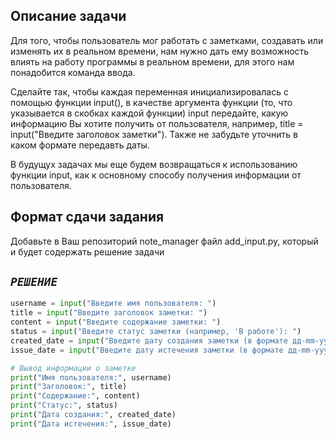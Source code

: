 ## Описание задачи

Для того, чтобы пользователь мог работать с заметками, создавать или изменять их в реальном времени,
нам нужно дать ему возможность влиять на работу программы в реальном времени,
для этого нам понадобится команда ввода.

Сделайте так, чтобы каждая переменная инициализировалась с помощью функции input(), в качестве аргумента функции
(то, что указывается в скобках каждой функции) input передайте, какую информацию Вы хотите получить от пользователя,
например, title = input("Введите заголовок заметки"). Также не забудьте уточнить в каком формате передавть даты.

В будущух задачах мы еще будем возвращаться к использованию функции input,
как к основному способу получения информации от пользователя.

## Формат сдачи задания

Добавьте в Ваш репозиторий note_manager файл add_input.py, 
который и будет содержать решение задачи

## **_`РЕШЕНИЕ`_**

```py
username = input("Введите имя пользователя: ")
title = input("Введите заголовок заметки: ")
content = input("Введите содержание заметки: ")
status = input("Введите статус заметки (например, 'В работе'): ")
created_date = input("Введите дату создания заметки (в формате дд-mm-yyyy): ")
issue_date = input("Введите дату истечения заметки (в формате дд-mm-yyyy): ")

# Вывод информации о заметке
print("Имя пользователя:", username)
print("Заголовок:", title)
print("Содержание:", content)
print("Статус:", status)
print("Дата создания:", created_date)
print("Дата истечения:", issue_date)

```